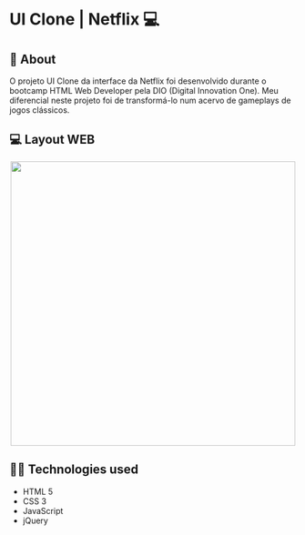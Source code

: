 # UI Clone | Netflix 💻 

## 📝 About
O projeto UI Clone da interface da Netflix foi desenvolvido durante o bootcamp HTML Web Developer pela DIO (Digital Innovation One). Meu diferencial neste projeto foi de transformá-lo num acervo de gameplays de jogos clássicos.

## 💻 Layout WEB
<div align="center">
       <img src="![classic-flix](https://user-images.githubusercontent.com/68609143/122448349-08c53100-cf7b-11eb-9efa-fbdfdaddcd0b.JPG)
"/ width="500px">
</div>

## 👨‍💻 Technologies used
+ HTML 5
+ CSS 3
+ JavaScript
+ jQuery
